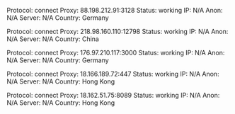 Protocol: connect
Proxy: 88.198.212.91:3128
Status: working
IP: N/A
Anon: N/A
Server: N/A
Country: Germany

Protocol: connect
Proxy: 218.98.160.110:12798
Status: working
IP: N/A
Anon: N/A
Server: N/A
Country: China

Protocol: connect
Proxy: 176.97.210.117:3000
Status: working
IP: N/A
Anon: N/A
Server: N/A
Country: Germany

Protocol: connect
Proxy: 18.166.189.72:447
Status: working
IP: N/A
Anon: N/A
Server: N/A
Country: Hong Kong

Protocol: connect
Proxy: 18.162.51.75:8089
Status: working
IP: N/A
Anon: N/A
Server: N/A
Country: Hong Kong

